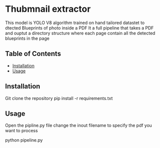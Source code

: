 # Thubmnail extractor

This model is YOLO V8 algorithm trained on hand tailored datastet to dtected Blueprints of photo inside a PDF
It a full pipeline that takes a PDF and ouptut a directory structure where each page contain all the detected blueprints in the page

## Table of Contents

- [Installation](#installation)
- [Usage](#usage)



## Installation

Git clone the repository 
pip install -r requirements.txt

## Usage

Open the pipline.py file 
change the inout filename to specify the pdf you want to process

python pipeline.py




